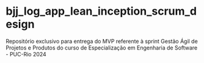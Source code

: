 # bjj_log_app_lean_inception_scrum_design
Repositório exclusivo para entrega do MVP referente à sprint Gestão Ágil de Projetos e Produtos do curso de Especialização em Engenharia de Software - PUC-Rio 2024
